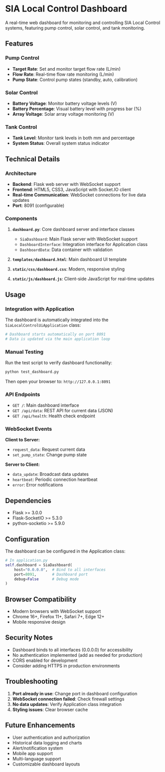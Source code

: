 # SIA Local Control Dashboard

A real-time web dashboard for monitoring and controlling SIA Local Control systems, featuring pump control, solar control, and tank monitoring.

## Features

### Pump Control
- **Target Rate**: Set and monitor target flow rate (L/min)
- **Flow Rate**: Real-time flow rate monitoring (L/min)
- **Pump State**: Control pump states (standby, auto, calibration)

### Solar Control
- **Battery Voltage**: Monitor battery voltage levels (V)
- **Battery Percentage**: Visual battery level with progress bar (%)
- **Array Voltage**: Solar array voltage monitoring (V)

### Tank Control
- **Tank Level**: Monitor tank levels in both mm and percentage
- **System Status**: Overall system status indicator

## Technical Details

### Architecture
- **Backend**: Flask web server with WebSocket support
- **Frontend**: HTML5, CSS3, JavaScript with Socket.IO client
- **Real-time Communication**: WebSocket connections for live data updates
- **Port**: 8091 (configurable)

### Components

1. **`dashboard.py`**: Core dashboard server and interface classes
   - `SiaDashboard`: Main Flask server with WebSocket support
   - `DashboardInterface`: Integration interface for Application class
   - `DashboardData`: Data container with validation

2. **`templates/dashboard.html`**: Main dashboard UI template

3. **`static/css/dashboard.css`**: Modern, responsive styling

4. **`static/js/dashboard.js`**: Client-side JavaScript for real-time updates

## Usage

### Integration with Application
The dashboard is automatically integrated into the `SiaLocalControlUiApplication` class:

```python
# Dashboard starts automatically on port 8091
# Data is updated via the main application loop
```

### Manual Testing
Run the test script to verify dashboard functionality:

```bash
python test_dashboard.py
```

Then open your browser to: `http://127.0.0.1:8091`

### API Endpoints

- `GET /`: Main dashboard interface
- `GET /api/data`: REST API for current data (JSON)
- `GET /api/health`: Health check endpoint

### WebSocket Events

**Client to Server:**
- `request_data`: Request current data
- `set_pump_state`: Change pump state

**Server to Client:**
- `data_update`: Broadcast data updates
- `heartbeat`: Periodic connection heartbeat
- `error`: Error notifications

## Dependencies

- Flask >= 3.0.0
- Flask-SocketIO >= 5.3.0
- python-socketio >= 5.9.0

## Configuration

The dashboard can be configured in the Application class:

```python
# In application.py
self.dashboard = SiaDashboard(
    host="0.0.0.0",  # Bind to all interfaces
    port=8091,       # Dashboard port
    debug=False      # Debug mode
)
```

## Browser Compatibility

- Modern browsers with WebSocket support
- Chrome 16+, Firefox 11+, Safari 7+, Edge 12+
- Mobile responsive design

## Security Notes

- Dashboard binds to all interfaces (0.0.0.0) for accessibility
- No authentication implemented (add as needed for production)
- CORS enabled for development
- Consider adding HTTPS in production environments

## Troubleshooting

1. **Port already in use**: Change port in dashboard configuration
2. **WebSocket connection failed**: Check firewall settings
3. **No data updates**: Verify Application class integration
4. **Styling issues**: Clear browser cache

## Future Enhancements

- User authentication and authorization
- Historical data logging and charts
- Alert/notification system
- Mobile app support
- Multi-language support
- Customizable dashboard layouts
